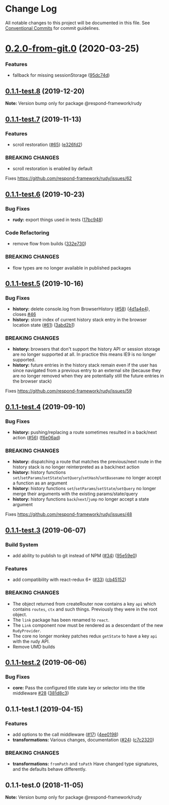 # Change Log

All notable changes to this project will be documented in this file.
See [Conventional Commits](https://conventionalcommits.org) for commit guidelines.

# [0.2.0-from-git.0](https://github.com/respond-framework/rudy/tree/master/packages/rudy/compare/@respond-framework/rudy@0.1.1-test.8...@respond-framework/rudy@0.2.0-from-git.0) (2020-03-25)


### Features

* fallback for missing sessionStorage ([95dc74d](https://github.com/respond-framework/rudy/tree/master/packages/rudy/commit/95dc74d))





## [0.1.1-test.8](https://github.com/respond-framework/rudy/tree/master/packages/rudy/compare/@respond-framework/rudy@0.1.1-test.7...@respond-framework/rudy@0.1.1-test.8) (2019-12-20)

**Note:** Version bump only for package @respond-framework/rudy





## [0.1.1-test.7](https://github.com/respond-framework/rudy/tree/master/packages/rudy/compare/@respond-framework/rudy@0.1.1-test.6...@respond-framework/rudy@0.1.1-test.7) (2019-11-13)


### Features

* scroll restoration ([#65](https://github.com/respond-framework/rudy/tree/master/packages/rudy/issues/65)) ([e326fd2](https://github.com/respond-framework/rudy/tree/master/packages/rudy/commit/e326fd2))


### BREAKING CHANGES

* scroll restoration is enabled by default

Fixes https://github.com/respond-framework/rudy/issues/62





## [0.1.1-test.6](https://github.com/respond-framework/rudy/tree/master/packages/rudy/compare/@respond-framework/rudy@0.1.1-test.5...@respond-framework/rudy@0.1.1-test.6) (2019-10-23)


### Bug Fixes

* **rudy:** export things used in tests ([17bc948](https://github.com/respond-framework/rudy/tree/master/packages/rudy/commit/17bc948))


### Code Refactoring

* remove flow from builds ([332e730](https://github.com/respond-framework/rudy/tree/master/packages/rudy/commit/332e730))


### BREAKING CHANGES

* flow types are no longer available in published
packages





## [0.1.1-test.5](https://github.com/respond-framework/rudy/tree/master/packages/rudy/compare/@respond-framework/rudy@0.1.1-test.4...@respond-framework/rudy@0.1.1-test.5) (2019-10-16)


### Bug Fixes

* **history:** delete console.log from BrowserHistory ([#58](https://github.com/respond-framework/rudy/tree/master/packages/rudy/issues/58)) ([4d1a4e4](https://github.com/respond-framework/rudy/tree/master/packages/rudy/commit/4d1a4e4)), closes [#46](https://github.com/respond-framework/rudy/tree/master/packages/rudy/issues/46)
* **history:** store index of current history stack entry in the browser location state ([#61](https://github.com/respond-framework/rudy/tree/master/packages/rudy/issues/61)) ([3abd2b1](https://github.com/respond-framework/rudy/tree/master/packages/rudy/commit/3abd2b1))


### BREAKING CHANGES

* **history:** browsers that don't support the history API or session storage are no longer supported at all. In practice this means IE9 is no longer supported.
* **history:** future entries in the history stack remain even if the user has since navigated from a previous entry to an external site (because they are no longer removed when they are potentially still the future entries in the browser stack)

Fixes https://github.com/respond-framework/rudy/issues/59





## [0.1.1-test.4](https://github.com/respond-framework/rudy/tree/master/packages/rudy/compare/@respond-framework/rudy@0.1.1-test.3...@respond-framework/rudy@0.1.1-test.4) (2019-09-10)


### Bug Fixes

* **history:** pushing/replacing a route sometimes resulted in a back/next action ([#56](https://github.com/respond-framework/rudy/tree/master/packages/rudy/issues/56)) ([f6e06ad](https://github.com/respond-framework/rudy/tree/master/packages/rudy/commit/f6e06ad))


### BREAKING CHANGES

* **history:** dispatching a route that matches the previous/next route in the history stack is no longer reinterpreted as a back/next action
* **history:** history functions `set`/`setParams`/`setState`/`setQuery`/`setHash`/`setBasename` no longer accept a function as an argument
* **history:** history functions `set`/`setParams`/`setState`/`setQuery` no longer merge their arguments with the existing params/state/query
* **history:** history functions `back`/`next`/`jump` no longer accept a state argument

Fixes https://github.com/respond-framework/rudy/issues/48





## [0.1.1-test.3](https://github.com/respond-framework/rudy/tree/master/packages/rudy/compare/@respond-framework/rudy@0.1.1-test.2...@respond-framework/rudy@0.1.1-test.3) (2019-06-07)


### Build System

* add ability to publish to git instead of NPM ([#34](https://github.com/respond-framework/rudy/tree/master/packages/rudy/issues/34)) ([95e59e0](https://github.com/respond-framework/rudy/tree/master/packages/rudy/commit/95e59e0))


### Features

* add compatibility with react-redux 6+ ([#33](https://github.com/respond-framework/rudy/tree/master/packages/rudy/issues/33)) ([cb45152](https://github.com/respond-framework/rudy/tree/master/packages/rudy/commit/cb45152))


### BREAKING CHANGES

* The object returned from createRouter now contains a key `api` which contains `routes`, `ctx` and such things. Previously they were in the root object.
* The `link` package has been renamed to `react`.
* The `Link` component now must be rendered as a descendant of the new `RudyProvider`.
* The core no longer monkey patches redux `getState` to have a key `api` with the rudy API.
* Remove UMD builds





## [0.1.1-test.2](https://github.com/respond-framework/rudy/tree/master/packages/rudy/compare/@respond-framework/rudy@0.1.1-test.1...@respond-framework/rudy@0.1.1-test.2) (2019-06-06)


### Bug Fixes

* **core:** Pass the configured title state key or selector into the title middleware [#28](https://github.com/respond-framework/rudy/tree/master/packages/rudy/issues/28) ([381d8c3](https://github.com/respond-framework/rudy/tree/master/packages/rudy/commit/381d8c3))





## 0.1.1-test.1 (2019-04-15)


### Features

* add options to the call middleware ([#17](https://github.com/respond-framework/rudy/tree/master/packages/rudy/issues/17)) ([4ee0198](https://github.com/respond-framework/rudy/tree/master/packages/rudy/commit/4ee0198))
* **transformations:** Various changes, documentation ([#24](https://github.com/respond-framework/rudy/tree/master/packages/rudy/issues/24)) ([c7c2320](https://github.com/respond-framework/rudy/tree/master/packages/rudy/commit/c7c2320))


### BREAKING CHANGES

* **transformations:** `fromPath` and `toPath` Have changed type signatures, and the defaults behave differently.





## 0.1.1-test.0 (2018-11-05)

**Note:** Version bump only for package @respond-framework/rudy
